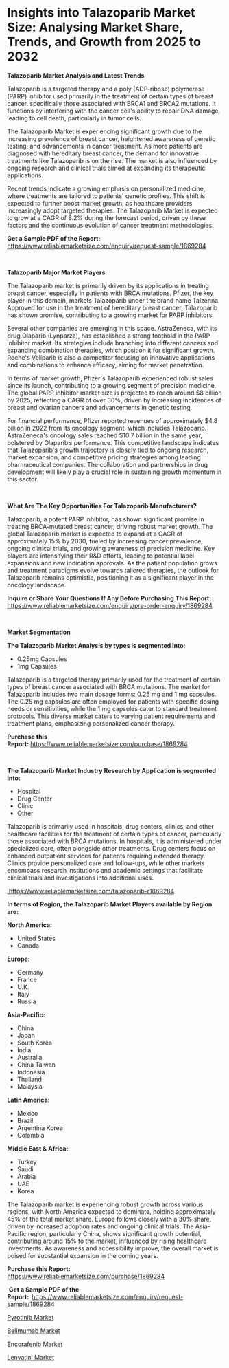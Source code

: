 <p><h1>Insights into Talazoparib Market Size: Analysing Market Share, Trends, and Growth from 2025 to 2032</h1></p><p><strong>Talazoparib Market Analysis and Latest Trends</strong></p>
<p><p>Talazoparib is a targeted therapy and a poly (ADP-ribose) polymerase (PARP) inhibitor used primarily in the treatment of certain types of breast cancer, specifically those associated with BRCA1 and BRCA2 mutations. It functions by interfering with the cancer cell's ability to repair DNA damage, leading to cell death, particularly in tumor cells.</p><p>The Talazoparib Market is experiencing significant growth due to the increasing prevalence of breast cancer, heightened awareness of genetic testing, and advancements in cancer treatment. As more patients are diagnosed with hereditary breast cancer, the demand for innovative treatments like Talazoparib is on the rise. The market is also influenced by ongoing research and clinical trials aimed at expanding its therapeutic applications.</p><p>Recent trends indicate a growing emphasis on personalized medicine, where treatments are tailored to patients' genetic profiles. This shift is expected to further boost market growth, as healthcare providers increasingly adopt targeted therapies. The Talazoparib Market is expected to grow at a CAGR of 8.2% during the forecast period, driven by these factors and the continuous evolution of cancer treatment methodologies.</p></p>
<p><strong>Get a Sample PDF of the Report:&nbsp;</strong> <a href="https://www.reliablemarketsize.com/enquiry/request-sample/1869284?utm_campaign=1943&utm_medium=2&utm_source=Github&utm_content=ia&utm_term=08032025&utm_id=talazoparib">https://www.reliablemarketsize.com/enquiry/request-sample/1869284</a></p>
<p>&nbsp;</p>
<p><strong>Talazoparib Major Market Players</strong></p>
<p><p>The Talazoparib market is primarily driven by its applications in treating breast cancer, especially in patients with BRCA mutations. Pfizer, the key player in this domain, markets Talazoparib under the brand name Talzenna. Approved for use in the treatment of hereditary breast cancer, Talazoparib has shown promise, contributing to a growing market for PARP inhibitors.</p><p>Several other companies are emerging in this space. AstraZeneca, with its drug Olaparib (Lynparza), has established a strong foothold in the PARP inhibitor market. Its strategies include branching into different cancers and expanding combination therapies, which position it for significant growth. Roche's Veliparib is also a competitor focusing on innovative applications and combinations to enhance efficacy, aiming for market penetration.</p><p>In terms of market growth, Pfizer's Talazoparib experienced robust sales since its launch, contributing to a growing segment of precision medicine. The global PARP inhibitor market size is projected to reach around $8 billion by 2025, reflecting a CAGR of over 30%, driven by increasing incidences of breast and ovarian cancers and advancements in genetic testing.</p><p>For financial performance, Pfizer reported revenues of approximately $4.8 billion in 2022 from its oncology segment, which includes Talazoparib. AstraZeneca's oncology sales reached $10.7 billion in the same year, bolstered by Olaparib’s performance. This competitive landscape indicates that Talazoparib's growth trajectory is closely tied to ongoing research, market expansion, and competitive pricing strategies among leading pharmaceutical companies. The collaboration and partnerships in drug development will likely play a crucial role in sustaining growth momentum in this sector.</p></p>
<p>&nbsp;</p>
<p><strong>What Are The Key Opportunities For Talazoparib Manufacturers?</strong></p>
<p><p>Talazoparib, a potent PARP inhibitor, has shown significant promise in treating BRCA-mutated breast cancer, driving robust market growth. The global Talazoparib market is expected to expand at a CAGR of approximately 15% by 2030, fueled by increasing cancer prevalence, ongoing clinical trials, and growing awareness of precision medicine. Key players are intensifying their R&D efforts, leading to potential label expansions and new indication approvals. As the patient population grows and treatment paradigms evolve towards tailored therapies, the outlook for Talazoparib remains optimistic, positioning it as a significant player in the oncology landscape.</p></p>
<p><strong>Inquire or Share Your Questions If Any Before Purchasing This Report:</strong> <a href="https://www.reliablemarketsize.com/enquiry/pre-order-enquiry/1869284?utm_campaign=1943&utm_medium=2&utm_source=Github&utm_content=ia&utm_term=08032025&utm_id=talazoparib">https://www.reliablemarketsize.com/enquiry/pre-order-enquiry/1869284</a></p>
<p>&nbsp;</p>
<p><strong>Market Segmentation</strong></p>
<p><strong>The Talazoparib Market Analysis by types is segmented into:</strong></p>
<p><ul><li>0.25mg Capsules</li><li>1mg Capsules</li></ul></p>
<p><p>Talazoparib is a targeted therapy primarily used for the treatment of certain types of breast cancer associated with BRCA mutations. The market for Talazoparib includes two main dosage forms: 0.25 mg and 1 mg capsules. The 0.25 mg capsules are often employed for patients with specific dosing needs or sensitivities, while the 1 mg capsules cater to standard treatment protocols. This diverse market caters to varying patient requirements and treatment plans, emphasizing personalized cancer therapy.</p></p>
<p><strong>Purchase this Report:&nbsp;</strong><a href="https://www.reliablemarketsize.com/purchase/1869284?utm_campaign=1943&utm_medium=2&utm_source=Github&utm_content=ia&utm_term=08032025&utm_id=talazoparib">https://www.reliablemarketsize.com/purchase/1869284</a></p>
<p>&nbsp;</p>
<p><strong>The Talazoparib Market Industry Research by Application is segmented into:</strong></p>
<p><ul><li>Hospital</li><li>Drug Center</li><li>Clinic</li><li>Other</li></ul></p>
<p><p>Talazoparib is primarily used in hospitals, drug centers, clinics, and other healthcare facilities for the treatment of certain types of cancer, particularly those associated with BRCA mutations. In hospitals, it is administered under specialized care, often alongside other treatments. Drug centers focus on enhanced outpatient services for patients requiring extended therapy. Clinics provide personalized care and follow-ups, while other markets encompass research institutions and academic settings that facilitate clinical trials and investigations into additional uses.</p></p>
<p><a href="https://www.reliablemarketsize.com/talazoparib-r1869284?utm_campaign=1943&utm_medium=2&utm_source=Github&utm_content=ia&utm_term=08032025&utm_id=talazoparib">&nbsp;https://www.reliablemarketsize.com/talazoparib-r1869284</a></p>
<p><strong>In terms of Region, the Talazoparib Market Players available by Region are:</strong></p>
<p>
    <p> <strong> North America: </strong>
        <ul>
            <li>United States</li>
            <li>Canada</li>
        </ul>
        </p> 
    <p> <strong> Europe: </strong>
        <ul>
            <li>Germany</li>
            <li>France</li>
            <li>U.K.</li>
            <li>Italy</li>
            <li>Russia</li>
        </ul>
        </p> 
    <p> <strong> Asia-Pacific: </strong>
        <ul>
            <li>China</li>
            <li>Japan</li>
            <li>South Korea</li>
            <li>India</li>
            <li>Australia</li>
            <li>China Taiwan</li>
            <li>Indonesia</li>
            <li>Thailand</li>
            <li>Malaysia</li>
        </ul>
        </p> 
    <p> <strong> Latin America: </strong>
        <ul>
            <li>Mexico</li>
            <li>Brazil</li>
            <li>Argentina Korea</li>
            <li>Colombia</li>
        </ul>
        </p> 
    <p> <strong> Middle East & Africa: </strong>
        <ul>
            <li>Turkey</li>
            <li>Saudi</li>
            <li>Arabia</li>
            <li>UAE</li>
            <li>Korea</li>
        </ul>
    </p>
    </p>
<p><p>The Talazoparib market is experiencing robust growth across various regions, with North America expected to dominate, holding approximately 45% of the total market share. Europe follows closely with a 30% share, driven by increased adoption rates and ongoing clinical trials. The Asia-Pacific region, particularly China, shows significant growth potential, contributing around 15% to the market, influenced by rising healthcare investments. As awareness and accessibility improve, the overall market is poised for substantial expansion in the coming years.</p></p>
<p><strong>Purchase this Report: </strong><a href="https://www.reliablemarketsize.com/purchase/1869284?utm_campaign=1943&utm_medium=2&utm_source=Github&utm_content=ia&utm_term=08032025&utm_id=talazoparib">https://www.reliablemarketsize.com/purchase/1869284</a></p>
<p>&nbsp;<strong>Get a Sample PDF of the Report:&nbsp;&nbsp;</strong><a href="https://www.reliablemarketsize.com/enquiry/request-sample/1869284?utm_campaign=1943&utm_medium=2&utm_source=Github&utm_content=ia&utm_term=08032025&utm_id=talazoparib">https://www.reliablemarketsize.com/enquiry/request-sample/1869284</a></p>
<p><strong></strong></p>
<p><p><a href="https://github.com/ChiragRP21/Market-Research-Report-List-7/blob/main/pyrotinib-market.md?utm_campaign=1943&utm_medium=2&utm_source=Github&utm_content=ia&utm_term=08032025&utm_id=talazoparib">Pyrotinib Market</a></p><p><a href="https://github.com/sakourkishev/Market-Research-Report-List-1/blob/main/belimumab-market.md?utm_campaign=1943&utm_medium=2&utm_source=Github&utm_content=ia&utm_term=08032025&utm_id=talazoparib">Belimumab Market</a></p><p><a href="https://github.com/bordzjisela/Market-Research-Report-List-1/blob/main/encorafenib-market.md?utm_campaign=1943&utm_medium=2&utm_source=Github&utm_content=ia&utm_term=08032025&utm_id=talazoparib">Encorafenib Market</a></p><p><a href="https://github.com/stvnpukaj10/Market-Research-Report-List-1/blob/main/lenvatini-market.md?utm_campaign=1943&utm_medium=2&utm_source=Github&utm_content=ia&utm_term=08032025&utm_id=talazoparib">Lenvatini Market</a></p></p>